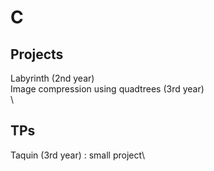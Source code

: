 # C
## Projects
Labyrinth (2nd year)\
Image compression using quadtrees (3rd year)\
\
## TPs
Taquin (3rd year) : small project\
